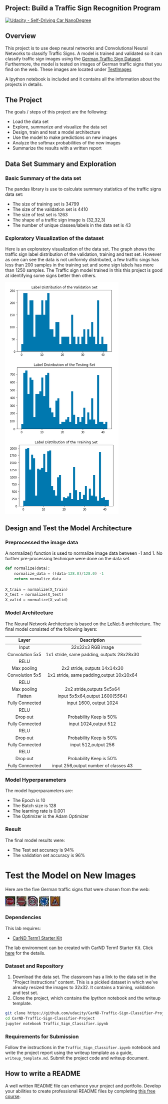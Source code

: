 ## Project: Build a Traffic Sign Recognition Program
[![Udacity - Self-Driving Car NanoDegree](https://s3.amazonaws.com/udacity-sdc/github/shield-carnd.svg)](http://www.udacity.com/drive)

Overview
---
This project is to use deep neural networks and Convolutional Neural Networks to classify Traffic Signs.
 A model is trained and validated so it can classify traffic sign images using the [German Traffic Sign Dataset](http://benchmark.ini.rub.de/?section=gtsrb&subsection=dataset).
Furthermore, the model is tested on images of German traffic signs that you find on the web. These images are located under [TestImages](./TestImages)

A Ipython notebook is included and it contains all the information about the projects in details.



The Project
---
The goals / steps of this project are the following:
* Load the data set
* Explore, summarize and visualize the data set
* Design, train and test a model architecture
* Use the model to make predictions on new images
* Analyze the softmax probabilities of the new images
* Summarize the results with a written report

## Data Set Summary and Exploration
### Basic Summary of the data set
The pandas library is use to calculate summary statistics of the traffic signs data set:
* The size of training set is 34799
* The size of the validation set is 4410
* The size of test set is  1263
* The shape of a traffic sign image is (32,32,3)
* The number of unique classes/labels in the data set is 43

### Exploratory Visualization of the dataset
Here is an exploratory visualization of the data set. The graph shows the traffic sign label distribution of the validation,
training and test set. However as one can see the data is not uniformly distributed, a few traffic sings has less than 200 samples
in the training set and some sign labels has more than 1250 samples.  The Traffic sign model trained in this this project
is good at identifying some signs better then others.

![DataSetGraph](./misc/DatasetGraph.png)

## Design and Test the  Model Architecture

### Preprocessed the image data
A normalize() function is used to normalize image data between -1 and 1. No further pre-processing technique were done
on the data set.
```python
def normalize(data):
    normalize_data = ((data-128.0)/128.0) -1
    return normalize_data

X_train = normalize(X_train)
X_test = normalize(X_test)
X_valid = normalize(X_valid)

```
### Model Architecture
The Neural Network Architecture is based on the [LeNet-5](http://yann.lecun.com/exdb/lenet/) architecture.
The final model consisted of the following layers:

| Layer         		|     Description	        					| 
|:---------------------:|:---------------------------------------------:| 
| Input         		| 32x32x3 RGB image   							| 
| Convolution 5x5     	| 1x1 stride, same padding, outputs 28x28x30 	|
| RELU					|												|
| Max pooling	      	| 2x2 stride,  outputs 14x14x30 				|
| Convolution 5x5	    | 1x1 stride, same padding,output 10x10x64      |
| RELU					|												|
| Max pooling	      	| 2x2 stride,outputs 5x5x64 				    |
| Flatten				| input 5x5x64,output 1600(5*5*64)				|
| Fully Connected		| input 1600, output 1024                       | 
| RELU					|												|
| Drop out				| Probability Keep is 50%                       |
| Fully Connected       | input 1024,output 512                         |
| RELU					|												|
| Drop out				| Probability Keep is 50%                       |
| Fully Connected       | input 512,output 256                          |
| RELU					|												|
| Drop out				| Probability Keep is 50%                       |
| Fully Connected       | input 256,output number of classes 43         |

### Model Hyperparameters
The model hyperparameters are:
*  The Epoch is 10
* The Batch size is 128
* The learning rate is 0.001
* The Optimizer is the Adam Optimizer

### Result
The final model results were:
* The Test set accuracy  is 94%
* The validation set accuracy is 96% 

# Test the Model on New Images
Here are  the five German traffic signs that were chosen from the web:

[//]: # (Image References)
[image1]: TestImages/traffic_sign_1.jpg
[image2]: TestImages/traffic_sign_2.jpg 
[image3]: TestImages/traffic_sign_3.jpg 
[image4]: TestImages/traffic_sign_4.jpg 
[image5]: TestImages/traffic_sign_5.jpg  


![alt text][image1] ![alt text][image2] ![alt text][image3] 
![alt text][image4] ![alt text][image5]


### Dependencies
This lab requires:

* [CarND Term1 Starter Kit](https://github.com/udacity/CarND-Term1-Starter-Kit)

The lab environment can be created with CarND Term1 Starter Kit. Click [here](https://github.com/udacity/CarND-Term1-Starter-Kit/blob/master/README.md) for the details.

### Dataset and Repository

1. Download the data set. The classroom has a link to the data set in the "Project Instructions" content. This is a pickled dataset in which we've already resized the images to 32x32. It contains a training, validation and test set.
2. Clone the project, which contains the Ipython notebook and the writeup template.
```sh
git clone https://github.com/udacity/CarND-Traffic-Sign-Classifier-Project
cd CarND-Traffic-Sign-Classifier-Project
jupyter notebook Traffic_Sign_Classifier.ipynb
```

### Requirements for Submission
Follow the instructions in the `Traffic_Sign_Classifier.ipynb` notebook and write the project report using the writeup template as a guide, `writeup_template.md`. Submit the project code and writeup document.

## How to write a README
A well written README file can enhance your project and portfolio.  Develop your abilities to create professional README files by completing [this free course](https://www.udacity.com/course/writing-readmes--ud777).

